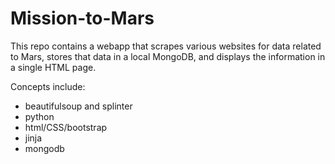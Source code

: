 # Mission-to-Mars
This repo contains a webapp that scrapes various websites for data related to Mars, stores that data in a local MongoDB, and displays the information in a single HTML page. 

Concepts include:
* beautifulsoup and splinter
* python
* html/CSS/bootstrap
* jinja 
* mongodb

